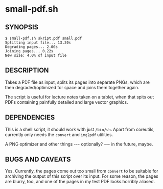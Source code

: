 # small-pdf.sh

## SYNOPSIS

```
$ small-pdf.sh skript.pdf small.pdf
Splitting input file... 13.30s
Degrading pages... 2.00s
Joining pages... 0.22s
New size: 4.0% of input file
```

## DESCRIPTION

Takes a PDF file as input, splits its pages into separate PNGs,
which are then degraded/optimized for space and joins them
together again.

The script is useful for lecture notes taken on a tablet, when
that spits out PDFs containing painfully detailed and large
vector graphics.

## DEPENDENCIES

This is a shell script, it should work with just `/bin/sh`.
Apart from coreutils, currently only needs the `convert` and
`img2pdf` utilities.

A PNG optimizer and other things --- optionally? --- in the
future, maybe.

## BUGS AND CAVEATS

Yes. Currently, the pages come out too small from `convert` to
be suitable for archiving the output of this script over its
input. For some reason, the pages are blurry, too, and one
of the pages in my test PDF looks horribly aliased.
